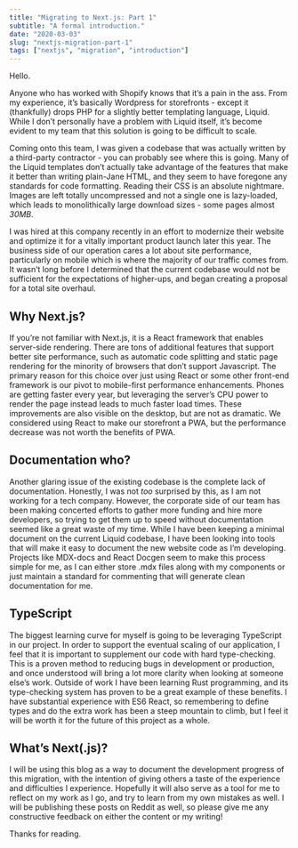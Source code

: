 ```yaml
---
title: "Migrating to Next.js: Part 1"
subtitle: "A formal introduction."
date: "2020-03-03"
slug: "nextjs-migration-part-1"
tags: ["nextjs", "migration", "introduction"]
---
```


Hello. 

Anyone who has worked with Shopify knows that it’s a pain in the ass. From my experience, it’s basically Wordpress for storefronts - except it (thankfully) drops PHP for a slightly better templating language, Liquid. While I don’t personally have a problem with Liquid itself, it’s become evident to my team that this solution is going to be difficult to scale.

Coming onto this team, I was given a codebase that was actually written by a third-party contractor - you can probably see where this is going. Many of the Liquid templates don’t actually take advantage of the features that make it better than writing plain-Jane HTML, and they seem to have foregone any standards for code formatting. Reading their CSS is an absolute nightmare. Images are left totally uncompressed and not a single one is lazy-loaded, which leads to monolithically large download sizes - some pages almost _30MB_. 

I was hired at this company recently in an effort to modernize their website and optimize it for a vitally important product launch later this year. The business side of our operation cares a lot about site performance, particularly on mobile which is where the majority of our traffic comes from. It wasn’t long before I determined that the current codebase would not be sufficient for the expectations of higher-ups, and began creating a proposal for a total site overhaul.

## Why Next.js?
If you’re not familiar with Next.js, it is a React framework that enables server-side rendering. There are tons of additional features that support better site performance, such as automatic code splitting and static page rendering for the minority of browsers that don’t support Javascript. The primary reason for this choice over just using React or some other front-end framework is our pivot to mobile-first performance enhancements. Phones are getting faster every year, but leveraging the server’s CPU power to render the page instead leads to much faster load times. These improvements are also visible on the desktop, but are not as dramatic. We considered using React to make our storefront a PWA, but the performance decrease was not worth the benefits of PWA.

## Documentation who?
Another glaring issue of the existing codebase is the complete lack of documentation. Honestly, I was not  _too_ surprised by this, as I am not working for a tech company. However, the corporate side of our team has been making concerted efforts to gather more funding and hire more developers, so trying to get them up to speed without documentation seemed like a great waste of my time. While I have been keeping a minimal document on the current Liquid codebase, I have been looking into tools that will make it easy to document the new website code as I’m developing. Projects like MDX-docs and React Docgen seem to make this process simple for me, as I can either store .mdx files along with my components or just maintain a standard for commenting that will generate clean documentation for me.

## TypeScript
The biggest learning curve for myself is going to be leveraging TypeScript in our project. In order to support the eventual scaling of our application, I feel that it is important to supplement our code with hard type-checking. This is a proven method to reducing bugs in development or production, and once understood will bring a lot more clarity when looking at someone else’s work. Outside of work I have been learning Rust programming, and its type-checking system has proven to be a great example of these benefits. I have substantial experience with ES6 React, so remembering to define types and do the extra work has been a steep mountain to climb, but I feel it will be worth it for the future of this project as a whole.

## What’s Next(.js)?
I will be using this blog as a way to document the development progress of this migration, with the intention of giving others a taste of the experience and difficulties I experience. Hopefully it will also serve as a tool for me to reflect on my work as I go, and try to learn from my own mistakes as well. I will be publishing these posts on Reddit as well, so please give me any constructive feedback on either the content or my writing! 

Thanks for reading.
